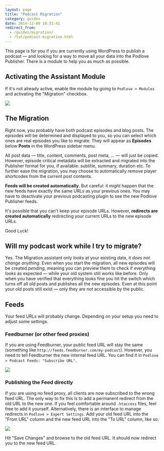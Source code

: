 ```yaml
---
layout: page
title: "Podcast Migration"
category: guides
date: 2014-12-08 10:33:41
redirect_from:
  - /guides/migration/
  - /tut/podcast-migration.html
---
```


This page is for you if you are currently using WordPress to publish a podcast — and looking for a way to move all your data into the Podlove Publisher. There is a module to help you as much as possible.

## Activating the Assistant Module

If it's not already active, enable the module by going to `Podlove > Modules` and activating the "Migration" checkbox.

<img src="{{ site.url }}/assets/migration/activate.jpg" class="img-responsive">

## The Migration

Right now, you probably have both podcast episodes and blog posts. The episodes will be determined and displayed to you, so you can select which ones are real episodes you like to migrate. They will appear as **Episodes** below **Posts** in the WordPress sidebar menu.

All post data — title, content, comments, post meta, ... — will just be copied. However, episode critical metadata will be extracted and migrated into the Publisher format for you, if available: subtitle, summary, duration etc. To further ease the migration, you may choose to automatically remove player shortcodes from the current post contents.

**Feeds will be created automatically**. But careful: it _might_ happen that the new feeds have exactly the same URLs as your previous ones. You may have to deactivate your previous podcasting plugin to see the new Podlove Publisher feeds.

It's possible that you can't keep your episode URLs. However, **redirects are created automatically** redirecting your current URLs to the new episode URLs.

Good Luck!

## Will my podcast work while I try to migrate?

Yes. The Migration assistant only *looks* at your existing data, it *does not change anything*. Even when you start the migration, all new episodes will be created *pending*, meaning you can preview them to check if everything looks as expected — while your old system still works like before. Only when you have verified that everything looks fine you hit the switch which turns off all old posts and publishes all the new episodes. Even at this point your old posts still exist — only they are not accessible by the public.

## Feeds

Your feed URLs will probably change. Depending on your setup you need to adjust some settings.

### Feedburner (or other feed proxies)

If you are using Feedburner, your public feed URL will stay the same (something like `http://feeds.feedburner.com/my-podcast`).
However, you need to tell Feedburner the new internal feed URL. You can find it in `Podlove > Podcast Feeds: "Subscribe URL"`.

<img src="{{ site.url }}/assets/migration/update_feedburner.jpg" class="img-responsive">

### Publishing the Feed directly

If you are using no feed proxy, all clients are now subscribed to the wrong feed URL.
The only way to fix this is to add a permanent redirect from the old URL to the new one.
If you feel comfortable around `.htaccess` files, feel free to add it yourself.
Alternatively, there is an interface to manage redirects in `Podlove > Expert Settings`.
Add your old feed URL into the "From URL" column and the new feed URL into the "To URL" column, like so:

<img src="{{ site.url }}/assets/migration/edit_redirects.jpg" class="img-responsive">


Hit "Save Changes" and browse to the old feed URL. It should now redirect you to the new feed URL.